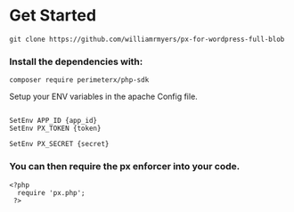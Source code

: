 # Get Started
```
git clone https://github.com/williamrmyers/px-for-wordpress-full-blob
```

### Install the dependencies with:
```
composer require perimeterx/php-sdk
```

Setup your ENV variables in the apache Config file.
```

SetEnv APP_ID {app_id}
SetEnv PX_TOKEN {token}

SetEnv PX_SECRET {secret}
```

### You can then require the px enforcer into your code.
```
<?php
  require 'px.php';
 ?>
```
